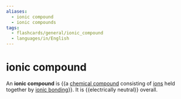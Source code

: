 ```yaml
---
aliases:
  - ionic compound
  - ionic compounds
tags:
  - flashcards/general/ionic_compound
  - languages/in/English
---
```


# ionic compound

An __ionic compound__ is {{a [chemical compound](chemical%20compound.md) consisting of [ions](ion.md) held together by [ionic bonding](ionic%20bond.md)}}. It is {{electrically neutral}} overall. <!--SR:!2025-04-15,508,270!2024-06-08,337,330-->
